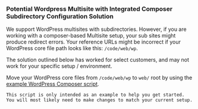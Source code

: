 ### Potential Wordpress Multisite with Integrated Composer Subdirectory Configuration Solution

We support WordPress multisites with subdirectories. However, if you are working with a composer-based Multisite ​setup, your sub sites might produce redirect errors. Your reference URLs might be incorrect if your WordPress core file path looks like this: `/code/web/wp`.

<Alert title="Note"  type="info" >

The solution outlined below has worked for select customers, and may not work for your specific setup / environment.

</Alert>

Move your WordPress core files from `/code/web/wp` to `web/` root by using the [example WordPress Composer script](https://github.com/pantheon-systems/example-wordpress-composer/blob/f73fe27153ba6a772e7b316edd3442ed1de7c29d/scripts/composer/cleanup-composer).

   <Alert title="Note"  type="info" >

    This script is only intended as an example to help you get started. You will most likely need to make changes to match your current setup.

   </Alert> 

 